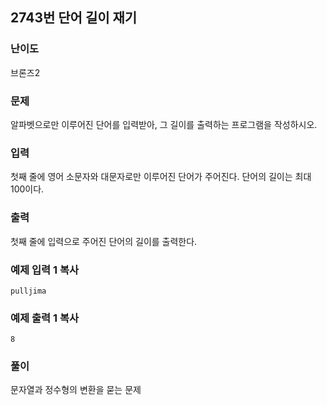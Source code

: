 ## 2743번 단어 길이 재기

### 난이도

브론즈2

### 문제

알파벳으로만 이루어진 단어를 입력받아, 그 길이를 출력하는 프로그램을 작성하시오.

### 입력

첫째 줄에 영어 소문자와 대문자로만 이루어진 단어가 주어진다. 단어의 길이는 최대 100이다.

### 출력

첫째 줄에 입력으로 주어진 단어의 길이를 출력한다.

### 예제 입력 1 복사

```
pulljima
```

### 예제 출력 1 복사

```
8
```

### 풀이

문자열과 정수형의 변환을 묻는 문제
